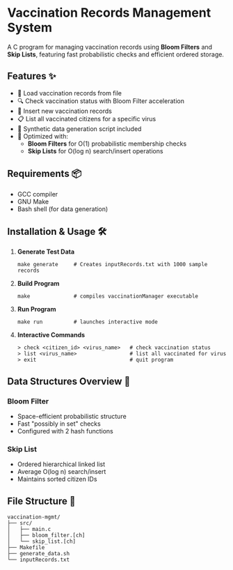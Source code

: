 # Vaccination Records Management System

A C program for managing vaccination records using **Bloom Filters** and **Skip Lists**, featuring fast probabilistic checks and efficient ordered storage.

## Features ✨

-  📂 Load vaccination records from file
-  🔍 Check vaccination status with Bloom Filter acceleration
-  📝 Insert new vaccination records
-  📋 List all vaccinated citizens for a specific virus
-  🧪 Synthetic data generation script included
-  🚀 Optimized with:
   -  **Bloom Filters** for O(1) probabilistic membership checks
   -  **Skip Lists** for O(log n) search/insert operations

## Requirements 📦

-  GCC compiler
-  GNU Make
-  Bash shell (for data generation)

## Installation & Usage 🛠️

1. **Generate Test Data**

   ```
   make generate     # Creates inputRecords.txt with 1000 sample records
   ```

2. **Build Program**

   ```
   make              # compiles vaccinationManager executable
   ```

3. **Run Program**

   ```
   make run          # launches interactive mode
   ```

4. **Interactive Commands**
   ```
   > check <citizen_id> <virus_name>   # check vaccination status
   > list <virus_name>                 # list all vaccinated for virus
   > exit                              # quit program
   ```

## Data Structures Overview 🧠

### Bloom Filter

-  Space-efficient probabilistic structure
-  Fast "possibly in set" checks
-  Configured with 2 hash functions

### Skip List

-  Ordered hierarchical linked list
-  Average O(log n) search/insert
-  Maintains sorted citizen IDs

## File Structure 📁

```
vaccination-mgmt/
├── src/
│   ├── main.c
│   ├── bloom_filter.[ch]
│   └── skip_list.[ch]
├── Makefile
├── generate_data.sh
└── inputRecords.txt
```
